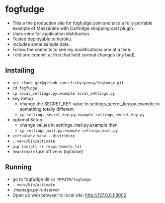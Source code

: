 # fogfudge

*  This a the production site for fogfudge.com and also a fully portable example of Mezzanine with Cartridge shopping cart plugin.
*  Uses venv for application distribution.
*  Tested deployable to heroku.
*  Includes some sample data.
*  Follow the commits to see my modifications one at a time.
*  I did one commit at first that held several changes (my bad).

## Installing
* `git clone git@github.com:clickyspinny/fogfudge.git`
* `cd fogfudge`
* `cp local_settings.py.example local_settings.py`
* key Setup
    * change the SECRET_KEY value in settings_secret_key.py.example to something totally different
    * `cp settings_secret_key.py.example settings_secret_key.py`
* optional Setup
    * change values in settings_mail.py.example then 
    * `cp settings_mail.py.example settings_mail.py`
* `virtualenv venv --distribute`
* `. venv/bin/activate`
* `pip install -r requirements.txt`
* `deactivate` turn off venv (optional)

## Running
* go to fogfudge dir `cd MYPATH/fogfudge`
* `. venv/bin/activate`
* ./manage.py runserver
* Open up web browser to local site: http://127.0.0.1:8000
